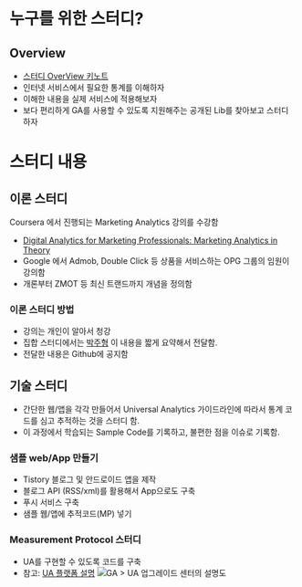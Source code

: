 # 누구를 위한 스터디?
## Overview

- [스터디 OverView 키노트](https://www.icloud.com/keynote/AwBWCAESEHu7TQGhPl8kV6PgsH6JmgcaKmEkl5rSmbo5wCeqZciK7kQU-ddjE57snf_FsTTHNdZxDDbbhvS0yvHNmwMCUCAQEEIDMkMkqQZXACAcdRiPhznJA-RRsroRm2Gnv-RemcS3fE#%E1%84%89%E1%85%B3%E1%84%90%E1%85%A5%E1%84%83%E1%85%B5%E1%84%8B%E1%85%A9%E1%84%87%E1%85%A5%E1%84%87%E1%85%B2.key)
- 인터넷 서비스에서 필요한 통계를 이해하자
- 이해한 내용을 실제 서비스에 적용해보자
- 보다 편리하게 GA를 사용할 수 있도록 지원해주는 공개된 Lib를 찾아보고 스터디 하자 

# 스터디 내용
## 이론 스터디
Coursera 에서 진행되는 Marketing Analytics 강의를 수강함 
- [Digital Analytics for Marketing Professionals: Marketing Analytics in Theory](https://www.coursera.org/learn/marketing-analytics/outline)
- Google 에서 Admob, Double Click 등 상품을 서비스하는 OPG 그룹의 임원이 강의함 
- 개론부터 ZMOT 등 최신 트랜드까지 개념을 정의함

### 이론 스터디 방법
- 강의는 개인이 알아서 청강
- 집합 스터디에서는 [박주형](dusskapark@gmail.com) 이 내용을 짧게 요약해서 전달함. 
- 전달한 내용은 Github에 공지함

## 기술 스터디
- 간단한 웹/앱을 각각 만들어서 Universal Analytics 가이드라인에 따라서 통계 코드를 심고 추적하는 것을 스터디 함.
- 이 과정에서 학습되는 Sample Code를 기록하고, 불편한 점을 이슈로 기록함.

### 샘플 web/App 만들기 
- Tistory 블로그 및 안드로이드 앱을 제작
- 블로그 API (RSS/xml)를 활용해서 App으로도 구축
 - 푸시 서비스 구축
- 샘플 웹/앱에 추적코드(MP) 넣기
 
### Measurement Protocol 스터디
- UA를 구현할 수 있도록 코드를 구축
- 참고: [UA 플랫폼 설명](https://developers.google.com/analytics/devguides/platform/)
 ![GA > UA 업그레이드 센터의 설명도](https://developers.google.com/analytics/images/platform/platformOverview.png)  

